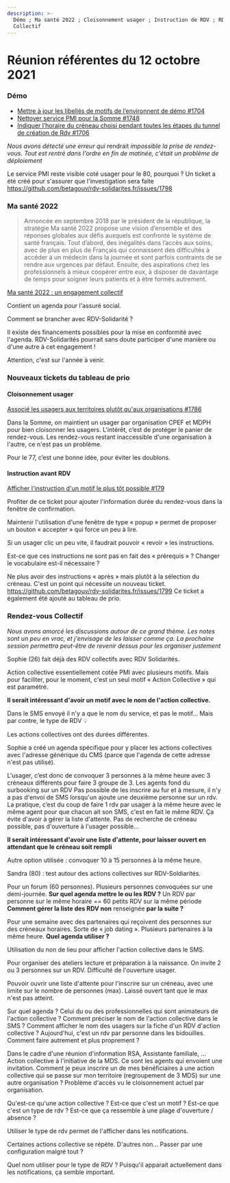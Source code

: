 ```yaml
---
description: >-
  Démo ; Ma santé 2022 ; Cloisonnement usager ; Instruction de RDV ; RDV
  Collectif
---
```


# Réunion référentes du 12 octobre 2021

### Démo

* [Mettre à jour les libellés de motifs de l’environnent de démo #1704](https://github.com/betagouv/rdv-solidarites.fr/issues/1704)
* [Nettoyer service PMI pour la Somme #1748](https://github.com/betagouv/rdv-solidarites.fr/issues/1748)
* [Indiquer l’horaire du créneau choisi pendant toutes les étapes du tunnel de création de Rdv #1706](https://github.com/betagouv/rdv-solidarites.fr/issues/1706)

_Nous avons détecté une erreur qui_ rendrait _impossible la prise de rendez-vous. Tout est rentré dans l'ordre en fin de matinée, c'était un problème de déploiement_

Le service PMI reste visible coté usager pour le 80, pourquoi ? Un ticket a été créé pour s'assurer que l'investigation sera faite https://github.com/betagouv/rdv-solidarites.fr/issues/1798

### Ma santé 2022

> Annoncée en septembre 2018 par le président de la république, la stratégie Ma santé 2022 propose une vision d’ensemble et des réponses globales aux défis auxquels est confronté le système de santé français. Tout d’abord, des inégalités dans l’accès aux soins, avec de plus en plus de Français qui connaissent des difficultés à accéder à un médecin dans la journée et sont parfois contraints de se rendre aux urgences par défaut. Ensuite, des aspirations chez les professionnels à mieux coopérer entre eux, à disposer de davantage de temps pour soigner leurs patients et à être formés autrement.

[Ma santé 2022 : un engagement collectif](https://solidarites-sante.gouv.fr/systeme-de-sante-et-medico-social/masante2022/)

Contient un agenda pour l'assuré social.

Comment se brancher avec RDV-Solidarité ?

Il existe des financements possibles pour la mise en conformité avec l'agenda. RDV-Solidarités pourrait sans doute participer d'une manière ou d'une autre à cet engagement !

Attention, c'est sur l'année à venir.

### Nouveaux tickets du tableau de prio

#### Cloisonnement usager

[Associé les usagers aux territoires plutôt qu'aux organisations #1786](https://github.com/betagouv/rdv-solidarites.fr/issues/1786)

Dans la Somme, on maintient un usager par organisation CPEF et MDPH pour bien cloisonner les usagers. L'intérêt, c’est de protéger le panier de rendez-vous. Les rendez-vous restant inaccessible d'une organisation à l'autre, ce n'est pas un problème.

Pour le 77, c’est une bonne idée, pour éviter les doublons.

#### Instruction avant RDV

[Afficher l'instruction d'un motif le plus tôt possible #179](https://github.com/betagouv/rdv-solidarites.fr/issues/1790)

Profiter de ce ticket pour ajouter l'information durée du rendez-vous dans la fenêtre de confirmation.

Maintenir l'utilisation d'une fenêtre de type « popup » permet de proposer un bouton « accepter » qui force un peu à lire.

Si un usager clic un peu vite, il faudrait pouvoir « revoir » les instructions.

Est-ce que ces instructions ne sont pas en fait des « prérequis » ? Changer le vocabulaire est-il nécessaire ?

Ne plus avoir des instructions « après » mais plutôt à la sélection du créneau. C'est un point qui nécessite un nouveau ticket. https://github.com/betagouv/rdv-solidarites.fr/issues/1799 Ce ticket a également été ajouté au tableau de prio.

### Rendez-vous Collectif

_Nous avons amorcé les discussions autour de ce grand thème. Les notes sont un peu en vrac, et j'envisage de les laisser comme ça. La prochaine session permettra peut-être de revenir dessus pour les organiser justement_

Sophie (26) fait déjà des RDV collectifs avec RDV Solidarités.

Action collective essentiellement cotée PMI avec plusieurs motifs. Mais pour faciliter, pour le moment, c'est un seul motif « Action Collective » qui est paramétré.

**Il serait intéressant d'avoir un motif avec le nom de l'action collective.**

Dans le SMS envoyé il n'y a que le nom du service, et pas le motif... Mais par contre, le type de RDV :bulb:

Les actions collectives ont des durées différentes.

Sophie a créé un agenda spécifique pour y placer les actions collectives avec l'adresse générique du CMS (parce que l'agenda de cette adresse n'est pas utilisé).

L'usager, c’est donc de convoquer 3 personnes à la même heure avec 3 créneaux différents pour faire 3 groupe de 3. Les agents fond du surbooking sur un RDV Pas possible de les inscrire au fur et à mesure, il n'y a pas d'envoi de SMS lorsqu'un ajoute une deuxième personne sur un rdv. La pratique, c’est du coup de faire 1 rdv par usager à la même heure avec le même agent pour que chacun ait son SMS, c'est en fait le même RDV. Ça évite d'avoir à gérer la liste d'attente. Pas de recherche de créneau possible, pas d'ouverture à l'usager possible...

**Il serait intéressant d'avoir une liste d'attente, pour laisser ouvert en attendant que le créneau soit rempli**

Autre option utilisée : convoquer 10 à 15 personnes à la même heure.

Sandra (80) : test autour des actions collectives sur RDV-Soldiarités.

Pour un forum (60 personnes). Plusieurs personnes convoquées sur une demi-journée. **Sur quel agenda mettre le ou les RDV ?** Un RDV par personne sur le même horaire == 60 petits RDV sur la même période **Comment gérer la liste des RDV non** renseignée **par la suite ?**

Pour une semaine avec des partenaires qui reçoivent des personnes sur des créneaux horaires. Sorte de « job dating ». Plusieurs partenaires à la même heure. **Quel agenda utiliser ?**

Utilisation du non de lieu pour afficher l'action collective dans le SMS.

Pour organiser des ateliers lecture et préparation à la naissance. On invite 2 ou 3 personnes sur un RDV. Difficulté de l'ouverture usager.

Pouvoir ouvrir une liste d'attente pour l'inscrire sur un créneau, avec une limite sur le nombre de personnes (max). Laissé ouvert tant que le max n'est pas atteint.

Sur quel agenda ? Celui du ou des professionnelles qui sont animateurs de l'action collective ? Comment préciser le nom de l'action collective dans le SMS ? Comment afficher le nom des usagers sur la fiche d'un RDV d'action collective ? Aujourd'hui, c'est un rdv par personne dans les bidouilles. Comment faire autrement et plus proprement ?

Dans le cadre d'une réunion d'information RSA, Assistante familiale, ... Action collective à l'initiative de la MDS. Ce sont les agents qui envoient une invitation. Comment je peux inscrire un de mes bénéficiaires à une action collective qui se passe sur mon territoire (regroupement de 3 MDS) sur une autre organisation ? Problème d'accès vu le cloisonnement actuel par organisation.

Qu'est-ce qu'une action collective ? Est-ce que c'est un motif ? Est-ce que c'est un type de rdv ? Est-ce que ça ressemble à une plage d'ouverture / absence ?

Utiliser le type de rdv permet de l'afficher dans les notifications.

Certaines actions collective se répète. D'autres non... Passer par une configuration malgré tout ?

Quel nom utiliser pour le type de RDV ? Puisqu'il apparait actuellement dans les notifications, ça semble important.

